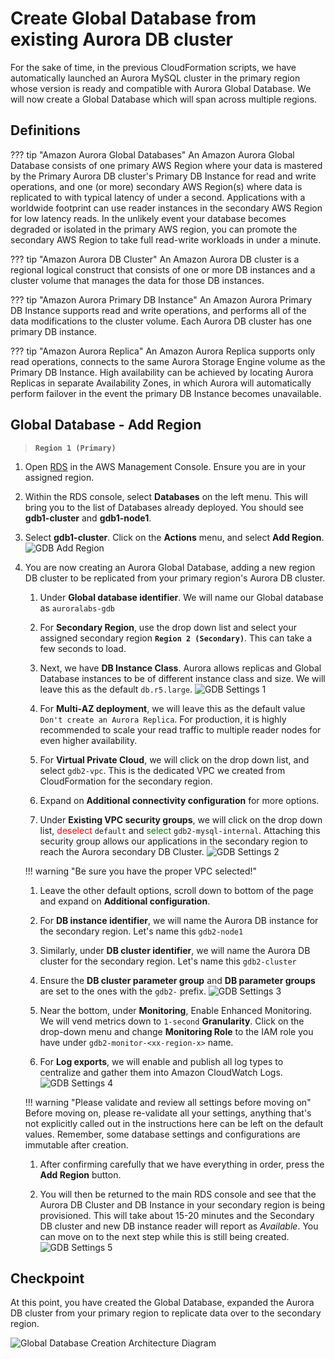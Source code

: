 # Create Global Database from existing Aurora DB cluster

For the sake of time, in the previous CloudFormation scripts, we have automatically launched an Aurora MySQL cluster in the primary region whose version is ready and compatible with Aurora Global Database. We will now create a Global Database which will span across multiple regions.

## Definitions

??? tip "Amazon Aurora Global Databases"
    An Amazon Aurora Global Database consists of one primary AWS Region where your data is mastered by the Primary Aurora DB cluster's Primary DB Instance for read and write operations, and one (or more) secondary AWS Region(s) where data is replicated to with typical latency of under a second. Applications with a worldwide footprint can use reader instances in the secondary AWS Region for low latency reads. In the unlikely event your database becomes degraded or isolated in the primary AWS region, you can promote the secondary AWS Region to take full read-write workloads in under a minute.

??? tip "Amazon Aurora DB Cluster"
    An Amazon Aurora DB cluster is a regional logical construct that consists of one or more DB instances and a cluster volume that manages the data for those DB instances.

??? tip "Amazon Aurora Primary DB Instance"
    An Amazon Aurora Primary DB Instance supports read and write operations, and performs all of the data modifications to the cluster volume. Each Aurora DB cluster has one primary DB instance.

??? tip "Amazon Aurora Replica"
    An Amazon Aurora Replica supports only read operations, connects to the same Aurora Storage Engine volume as the Primary DB Instance. High availability can be achieved by locating Aurora Replicas in separate Availability Zones, in which Aurora will automatically perform failover in the event the primary DB Instance becomes unavailable.


## Global Database - Add Region

>  **`Region 1 (Primary)`**

1. Open <a href="https://console.aws.amazon.com/rds" target="_blank">RDS</a> in the AWS Management Console. Ensure you are in your assigned region.

1. Within the RDS console, select **Databases** on the left menu. This will bring you to the list of Databases already deployed. You should see **gdb1-cluster** and **gdb1-node1**.

1. Select **gdb1-cluster**. Click on the **Actions** menu, and select **Add Region**.
    <span class="image">![GDB Add Region](gdb-add-region1.png)</span>

1. You are now creating an Aurora Global Database, adding a new region DB cluster to be replicated from your primary region's Aurora DB cluster.

   1. Under **Global database identifier**. We will name our Global database as ``auroralabs-gdb``

   1. For **Secondary Region**, use the drop down list and select your assigned secondary region **`Region 2 (Secondary)`**. This can take a few seconds to load.

   1. Next, we have **DB Instance Class**. Aurora allows replicas and Global Database instances to be of different instance class and size. We will leave this as the default ``db.r5.large``.
     <span class="image">![GDB Settings 1](gdb-settings1.png)</span>

   1. For **Multi-AZ deployment**, we will leave this as the default value ``Don't create an Aurora Replica``. For production, it is highly recommended to scale your read traffic to multiple reader nodes for even higher availability.

   1. For **Virtual Private Cloud**, we will click on the drop down list, and select ``gdb2-vpc``. This is the dedicated VPC we created from CloudFormation for the secondary region.

   1. Expand on **Additional connectivity configuration** for more options.

   1. Under **Existing VPC security groups**, we will click on the drop down list, <span style="color:red;">deselect</span> ``default`` and <span style="color:green;">select</span> ``gdb2-mysql-internal``. Attaching this security group allows our applications in the secondary region to reach the Aurora secondary DB Cluster.
     <span class="image">![GDB Settings 2](gdb-settings2.png)</span>
      
    !!! warning "Be sure you have the proper VPC selected!" 

   1. Leave the other default options, scroll down to bottom of the page and expand on **Additional configuration**.

   1. For **DB instance identifier**, we will name the Aurora DB instance for the secondary region. Let's name this ``gdb2-node1``

   1. Similarly, under **DB cluster identifier**, we will name the Aurora DB cluster for the secondary region. Let's name this ``gdb2-cluster``

   1. Ensure the **DB cluster parameter group** and **DB parameter groups** are set to the ones with the ``gdb2-`` prefix.
     <span class="image">![GDB Settings 3](gdb-settings3.png)</span>

   1. Near the bottom, under **Monitoring**, Enable Enhanced Monitoring. We will vend metrics down to ``1-second`` **Granularity**. Click on the drop-down menu and change **Monitoring Role** to the IAM role you have under ``gdb2-monitor-<xx-region-x>`` name.

   1. For **Log exports**, we will enable and publish all log types to centralize and gather them into Amazon CloudWatch Logs.
     <span class="image">![GDB Settings 4](gdb-settings4.png)</span>
  
    !!! warning "Please validate and review all settings before moving on" 
        Before moving on, please re-validate all your settings, anything that's not explicitly called out in the instructions here can be left on the default values. Remember, some database settings and configurations are immutable after creation. 
   
   1. After confirming carefully that we have everything in order, press the **Add Region** button.

   1. You will then be returned to the main RDS console and see that the Aurora DB Cluster and DB Instance in your secondary region is being provisioned. This will take about 15-20 minutes and the Secondary DB cluster and new DB instance reader will report as *Available*. You can move on to the next step while this is still being created.
  <span class="image">![GDB Settings 5](gdb-settings5.png)</span>


## Checkpoint

At this point, you have created the Global Database, expanded the Aurora DB cluster from your primary region to replicate data over to the secondary region.

![Global Database Creation Architecture Diagram](gdb-arch.png)

